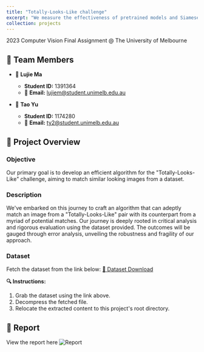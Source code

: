 ```yaml
---
title: "Totally-Looks-Like challenge"
excerpt: "We measure the effectiveness of pretrained models and Siamese network. <br/><img src='/images/t_image.png' height='200'>"
collection: projects
---
```


2023 Computer Vision Final Assignment @ The University of Melbourne


## **👥 Team Members**

- 📌 **Lujie Ma**
  - **Student ID:** 1391364
  - 📧 **Email:** [lujiem@student.unimelb.edu.au](mailto:lujiem@student.unimelb.edu.au)
  
- 📌 **Tao Yu**
  - **Student ID:** 1174280
  - 📧 **Email:** [ty2@student.unimelb.edu.au](mailto:ty2@student.unimelb.edu.au)


## **📖 Project Overview**

### **Objective**
Our primary goal is to develop an efficient algorithm for the "Totally-Looks-Like" challenge, aiming to match similar looking images from a dataset.

### **Description**

We've embarked on this journey to craft an algorithm that can adeptly match an image from a "Totally-Looks-Like" pair with its counterpart from a myriad of potential matches. Our journey is deeply rooted in critical analysis and rigorous evaluation using the dataset provided. The outcomes will be gauged through error analysis, unveiling the robustness and fragility of our approach.

### **Dataset**

Fetch the dataset from the link below:
[🔗 Dataset Download](https://canvas.lms.unimelb.edu.au/courses/154723/files/16636174?wrap=1)

**🔍 Instructions:**
1. Grab the dataset using the link above.
2. Decompress the fetched file.
3. Relocate the extracted content to this project's root directory.

## **📃 Report**
View the report here <span onclick="window.open('https://drive.google.com/file/d/1NJspmqLWL8RpHxJzq3Uk1k25ZEvjI7q9/view?usp=sharing', '_blank')" style="cursor: pointer;"><img src="https://img.shields.io/badge/report-EC1C24?style=for-the-badge&logo=AdobeAcrobatReader&logoColor=white" alt="Report"></span>
<!-- [Report.pdf](https://drive.google.com/file/d/1NJspmqLWL8RpHxJzq3Uk1k25ZEvjI7q9/view?usp=sharing) -->